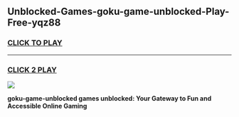
## Unblocked-Games-goku-game-unblocked-Play-Free-yqz88
<h3>
<a href="https://premium76.site?title=goku-game-unblocked&ref=21A">CLICK TO PLAY</a></h3>
<hr>

<h3>
<a href="https://premium76.site?title=goku-game-unblocked&ref=21A">CLICK 2 PLAY</a>
  
</h3>

<a href="https://premium76.site?title=goku-game-unblocked&ref=21A"><img src="https://clearcache.store/games.png"></a>


**goku-game-unblocked games unblocked: Your Gateway to Fun and Accessible Online Gaming**
